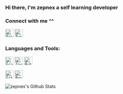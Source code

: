 ### Hi there, I'm zepnex a self learning developer

### Connect with me ^^
<code><img aligin="left" alt="Discord" width="26px" src="https://img.icons8.com/dotty/50/000000/discord-logo.png" /></code>
<code><img aligin="left" alt="Twitter" width="26px" src="https://img.icons8.com/dotty/80/000000/twitter.png" /></code>

### Languages and Tools:

<code><img aligin="left" alt="Scala" width="26px" src="https://img.icons8.com/wired/64/000000/scala.png" /></code>
<code><img aligin="left" alt="Java" width="26px" src="https://img.icons8.com/wired/64/000000/java-coffee-cup-logo.png" /></code>
<code><img aligin="left" alt="Python" width="26px" src="https://img.icons8.com/wired/64/000000/python.png" /></code>

<code><img aligin="left" alt="GitHub" width="26px" src="https://img.icons8.com/wired/64/000000/github.png" /></code>
<code><img aligin="left" alt="PostgreSQL" width="26px" src="https://img.icons8.com/ios/50/000000/postgreesql.png" /></code>


<img aligin="left" alt="zepnex's Github Stats" src="https://github-readme-stats-94bp0qv14.vercel.app/api?username=zepnex&show_icons=true&hide_border=true" />
